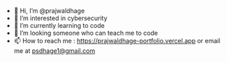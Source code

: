 - 👋 Hi, I’m @prajwaldhage
- 👀 I’m interested in cybersecurity
- 🌱 I’m currently learning to code
- 💞️ I’m looking someone who can teach me to code
- 📫 How to reach me : https://prajwaldhage-portfolio.vercel.app or email me at psdhage1@gmail.com

<!---
prajwaldhage/prajwaldhage is a ✨ special ✨ repository because its `README.md` (this file) appears on your GitHub profile.
You can click the Preview link to take a look at your changes.
--->
